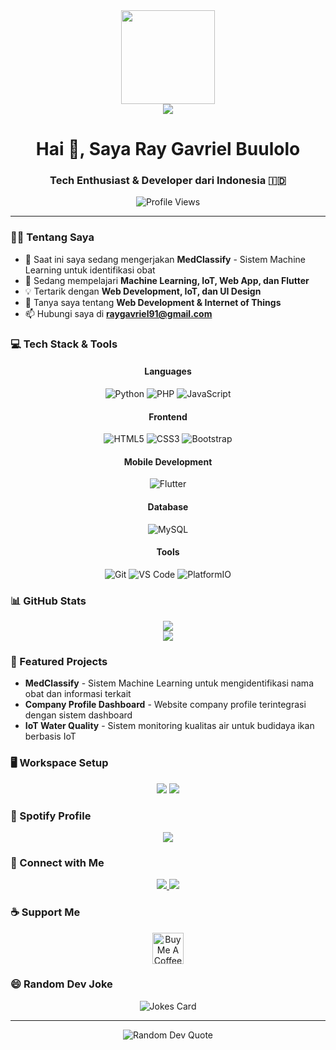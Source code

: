 <div align="center">
  <img height="150" src="https://raw.githubusercontent.com/gist/Prince-Shivaram/3ace2c813ca49546f3f5f20cd03a2d3e/raw/6058e76860d16ee29df949da3166b3653959318f/hello.gif"/>
</div>

<div align="center">
  <img src="https://readme-typing-svg.demolab.com?font=Fira+Code&pause=1000&color=F7417E&center=true&vCenter=true&width=435&lines=Tech+Enthusiast;IoT+Developer;Software+Engineer;Always+learning+new+things" />
</div>

<h1 align="center">Hai 👋, Saya Ray Gavriel Buulolo</h1>

<h3 align="center">Tech Enthusiast & Developer dari Indonesia 🇮🇩</h3>

<div align="center">
  <img src="https://komarev.com/ghpvc/?username=Raviel17&color=blueviolet" alt="Profile Views"/>
</div>

---

### 👨‍💻 Tentang Saya

- 🔭 Saat ini saya sedang mengerjakan **MedClassify** - Sistem Machine Learning untuk identifikasi obat
- 🌱 Sedang mempelajari **Machine Learning, IoT, Web App, dan Flutter**
- 💡 Tertarik dengan **Web Development, IoT, dan UI Design**
- 💬 Tanya saya tentang **Web Development & Internet of Things**
- 📫 Hubungi saya di **raygavriel91@gmail.com**

### 💻 Tech Stack & Tools

<div align="center">
  
  #### Languages
  ![Python](https://img.shields.io/badge/Python-14354C?style=for-the-badge&logo=python&logoColor=white)
  ![PHP](https://img.shields.io/badge/PHP-777BB4?style=for-the-badge&logo=php&logoColor=white)
  ![JavaScript](https://img.shields.io/badge/JavaScript-323330?style=for-the-badge&logo=javascript&logoColor=F7DF1E)
  
  #### Frontend
  ![HTML5](https://img.shields.io/badge/HTML5-E34F26?style=for-the-badge&logo=html5&logoColor=white)
  ![CSS3](https://img.shields.io/badge/CSS3-1572B6?style=for-the-badge&logo=css3&logoColor=white)
  ![Bootstrap](https://img.shields.io/badge/Bootstrap-563D7C?style=for-the-badge&logo=bootstrap&logoColor=white)
  
  #### Mobile Development
  ![Flutter](https://img.shields.io/badge/Flutter-02569B?style=for-the-badge&logo=flutter&logoColor=white)
  
  #### Database
  ![MySQL](https://img.shields.io/badge/MySQL-00000F?style=for-the-badge&logo=mysql&logoColor=white)
  
  #### Tools
  ![Git](https://img.shields.io/badge/GIT-E44C30?style=for-the-badge&logo=git&logoColor=white)
  ![VS Code](https://img.shields.io/badge/Visual_Studio_Code-0078D4?style=for-the-badge&logo=visual%20studio%20code&logoColor=white)
  ![PlatformIO](https://img.shields.io/badge/PlatformIO-FF6B00?style=for-the-badge&logo=platformio&logoColor=white)
</div>

### 📊 GitHub Stats

<div align="center">
  <img src="https://github-readme-stats.vercel.app/api?username=Raviel17&theme=radical&show_icons=true" />
</div>

<div align="center">
  <img src="https://github-readme-stats.vercel.app/api/top-langs/?username=Raviel17&theme=radical&layout=compact" />
</div>

### 🎯 Featured Projects

- **MedClassify** - Sistem Machine Learning untuk mengidentifikasi nama obat dan informasi terkait
- **Company Profile Dashboard** - Website company profile terintegrasi dengan sistem dashboard
- **IoT Water Quality** - Sistem monitoring kualitas air untuk budidaya ikan berbasis IoT

### 🖥️ Workspace Setup

<div align="center">
  <img src="https://img.shields.io/badge/Windows-ASUS_Vivobook_Pro_15_OLED-0078D6?style=for-the-badge&logo=windows&logoColor=white" />
  <img src="https://img.shields.io/badge/AMD-Ryzen_9_5000-ED1C24?style=for-the-badge&logo=amd&logoColor=white" />
</div>

### 🎵 Spotify Profile

<div align="center">
  <a href="https://open.spotify.com/user/behhkgzptko6v114yt7ad3j3a">
    <img src="https://img.shields.io/badge/Spotify-1ED760?&style=for-the-badge&logo=spotify&logoColor=white" />
  </a>
</div>

### 🤝 Connect with Me

<div align="center">
  <a href="https://linkedin.com/in/ray-gavriel" target="_blank">
    <img src="https://img.shields.io/badge/LinkedIn-0077B5?style=for-the-badge&logo=linkedin&logoColor=white"/>
  </a>
  <a href="https://instagram.com/raygvrl" target="_blank">
    <img src="https://img.shields.io/badge/Instagram-E4405F?style=for-the-badge&logo=instagram&logoColor=white"/>
  </a>
</div>

### ☕ Support Me

<div align="center">
  <a href="https://www.buymeacoffee.com/raviel17" target="_blank">
    <img src="https://cdn.buymeacoffee.com/buttons/v2/default-yellow.png" alt="Buy Me A Coffee" height="50px">
  </a>
</div>

### 😄 Random Dev Joke

<div align="center">
  <img src="https://readme-jokes.vercel.app/api?theme=radical" alt="Jokes Card" />
</div>

---

<div align="center">
  <img src="https://quotes-github-readme.vercel.app/api?type=horizontal&theme=radical" alt="Random Dev Quote"/>
</div>
